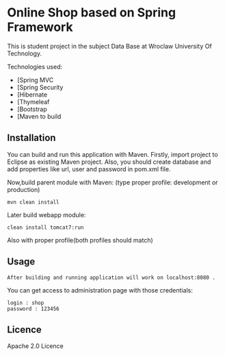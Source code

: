 Online Shop based on Spring Framework
=============

This is student project in the subject Data Base at Wroclaw University Of Technology.

Technologies used:
* [Spring MVC
* [Spring Security 
* [Hibernate
* [Thymeleaf
* [Bootstrap
* [Maven to build


Installation
-----------

You can build and run this application with Maven.
Firstly, import project to Eclipse as existing Maven project.
Also, you should create database and add properties like url, user and password  in pom.xml file. 

Now,build parent module with Maven: (type proper profile: development or production)
 

```
mvn clean install 
```

Later build webapp module:

```
clean install tomcat7:run
```
Also with proper profile(both profiles should match)


Usage
-----

```
After building and running application will work on localhost:8080 .
```

You can get access to administration page with those credentials: 
```
login : shop
password : 123456
```

Licence
------------

Apache 2.0 Licence
